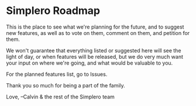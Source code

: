 # Simplero Roadmap

This is the place to see what we're planning for the future, and to suggest new features, as well as to vote on them, comment on them, and petition for them.

We won't guarantee that everything listed or suggested here will see the light of day, or when features will be released, but we do very much want your input on where we're going, and what would be valuable to you.

For the planned features list, go to Issues.

Thank you so much for being a part of the family.

Love,
–Calvin & the rest of the Simplero team

